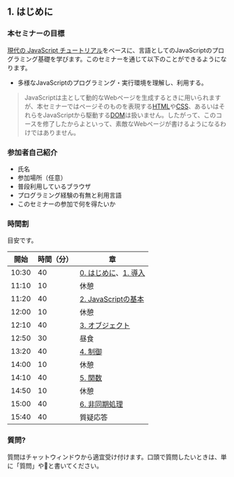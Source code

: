 ## 1. はじめに

### 本セミナーの目標

[現代の JavaScript チュートリアル](https://ja.javascript.info/)をベースに、言語としてのJavaScriptのプログラミング基礎を学びます。このセミナーを通じて以下のことができるようになります。

- 多様なJavaScriptのプログラミング・実行環境を理解し、利用する。

> JavaScriptは主として動的なWebページを生成するときに用いられますが、本セミナーではページそのものを表現する[HTML](https://developer.mozilla.org/ja/docs/Web/HTML)や[CSS](https://developer.mozilla.org/ja/docs/Web/CSS)、あるいはそれらをJavaScriptから駆動する[DOM](https://developer.mozilla.org/ja/docs/Web/API/Document_Object_Model)は扱いません。したがって、このコースを修了したからよといって、素敵なWebページが書けるようになるわけではありません。


### 参加者自己紹介

- 氏名
- 参加場所（任意）
- 普段利用しているブラウザ
- プログラミング経験の有無と利用言語
- このセミナーの参加で何を得たいか


### 時間割

目安です。

開始 | 時間（分）| 章
--|--|--
10:30 | 40 | [0. はじめに](./00_precurser.md)、[1. 導入](./01_introduction.md)
11:10 | 10 | 休憩
11:20 | 40 | [2. JavaScriptの基本](./02_basics.md)
12:00 | 10 | 休憩 
12:10 | 40 | [3. オブジェクト](./03_objects.md)
12:50 | 30 | 昼食
13:20 | 40 | [4. 制御](./04_control.md)
14:00 | 10 | 休憩
14:10 | 40 | [5. 関数](./05_functions.md)
14:50 | 10 | 休憩
15:00 | 40 | [6. 非同期処理](./06_async.md)
15:40 | 40 | 質疑応答

### 質問?

質問はチャットウィンドウから適宜受け付けます。口頭で質問したいときは、単に「質問」や🙋と書いてください。

<!---
> Unicode名 | コードポイント | 文字
> ----|----|----
> RAISED HAND | U+270B | ✋
> HAPPY PERSON RAISING ONE HAND | U+1F64B | 🙋
> PERSON RAISING BOTH HANDS IN CELEBRATION | U+1F64C | 🙌
--->
